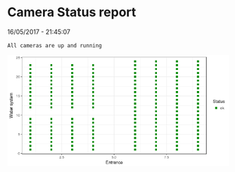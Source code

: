 Camera Status report
================
16/05/2017 - 21:45:07

    All cameras are up and running

![](camreport_files/figure-markdown_github/unnamed-chunk-2-1.png)
